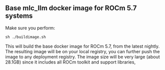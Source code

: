 ##  Base mlc_llm docker image for ROCm 5.7 systems

Make sure you perform:

`sh ./buildimage.sh`

This will build the base docker image for ROCm 5.7, from the latest nightly.  The resulting image will be on your local registry, you can further push the image to any deployment registry.  The image size will be very large (about 28.1GB) since it includes all ROCm toolkit and support libraries,
